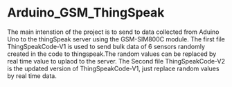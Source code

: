 # Arduino_GSM_ThingSpeak
The main intenstion of the project is to send to data collected from Aduino Uno to the thingSpeak server using the GSM-SIM800C module.
The first file ThingSpeakCode-V1 is used to send bulk data of 6 sensors randomly created in the code to thingspeak.The random values can be replaced by real time value to uplaod to the server.
The Second file ThingSpeakCode-V2 is the updated version of ThingSpeakCode-V1, just replace random values by real time data. 
